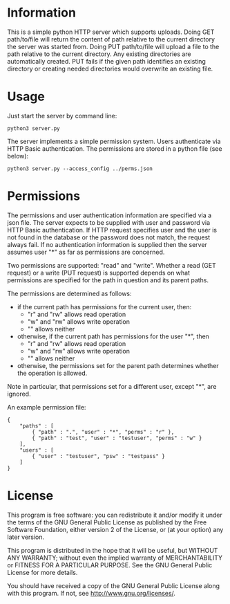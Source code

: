 Information
===========

This is a simple python HTTP server which supports uploads. Doing GET path/to/file
will return the content of path relative to the current directory the server
was started from. Doing PUT path/to/file will upload a file to the path relative
to the current directory. Any existing directories are automatically created.
PUT fails if the given path identifies an existing directory or creating needed
directories would overwrite an existing file.

Usage
=====

Just start the server by command line:

    python3 server.py

The server implements a simple permission system. Users authenticate via HTTP
Basic authentication. The permissions are stored in a python file (see below):

    python3 server.py --access_config ../perms.json

Permissions
===========

The permissions and user authentication information are specified via a json
file. The server expects to be supplied with user and password via HTTP Basic
authentication. If HTTP request specifies user and the user is not found in the
database or the password does not match, the request always fail. If no
authentication information is supplied then the server assumes user "*" as far
as permissions are concerned.

Two permissions are supported: "read" and "write". Whether a read (GET request)
or a write (PUT request) is supported depends on what permissions are specified
for the path in question and its parent paths.

The permissions are determined as follows:
 - if the current path has permissions for the current user, then:
    - "r" and "rw" allows read operation
    - "w" and "rw" allows write operation
    - "" allows neither
 - otherwise, if the current path has permissions for the user "*", then
    - "r" and "rw" allows read operation
    - "w" and "rw" allows write operation
    - "" allows neither
 - otherwise, the permissions set for the parent path determines whether the
   operation is allowed.

Note in particular, that permissions set for a different user, except "*", are
ignored.

An example permission file:

    {
        "paths" : [
            { "path" : ".", "user" : "*", "perms" : "r" },
            { "path" : "test", "user" : "testuser", "perms" : "w" }
        ],
        "users" : [
            { "user" : "testuser", "psw" : "testpass" }
        ]
    }

License
=======

This program is free software: you can redistribute it and/or modify
it under the terms of the GNU General Public License as published by
the Free Software Foundation, either version 2 of the License, or
(at your option) any later version.

This program is distributed in the hope that it will be useful,
but WITHOUT ANY WARRANTY; without even the implied warranty of
MERCHANTABILITY or FITNESS FOR A PARTICULAR PURPOSE.  See the
GNU General Public License for more details.

You should have received a copy of the GNU General Public License
along with this program.  If not, see <http://www.gnu.org/licenses/>.
